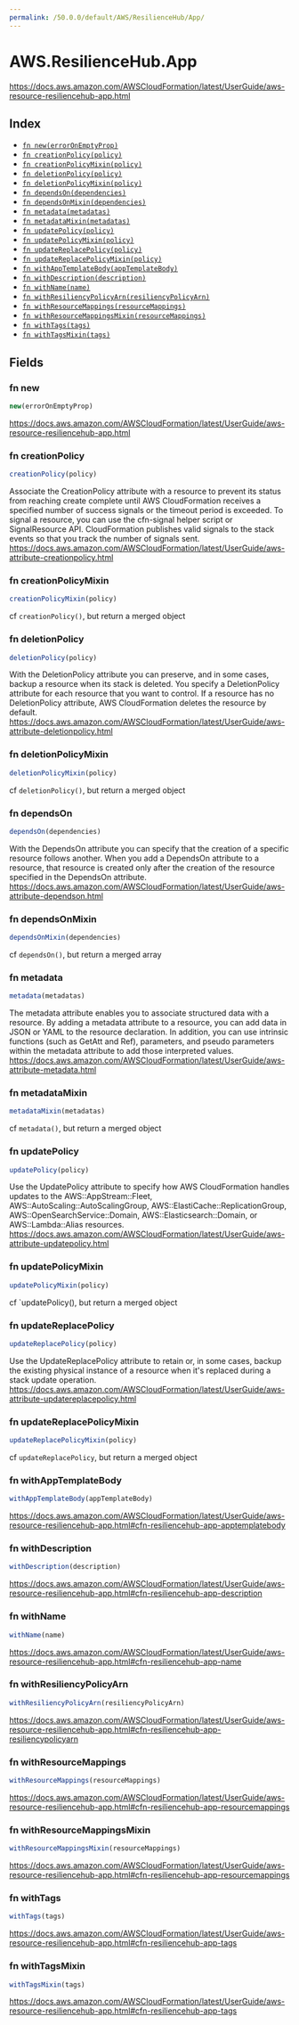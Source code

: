 ```yaml
---
permalink: /50.0.0/default/AWS/ResilienceHub/App/
---
```


# AWS.ResilienceHub.App

https://docs.aws.amazon.com/AWSCloudFormation/latest/UserGuide/aws-resource-resiliencehub-app.html

## Index

* [`fn new(errorOnEmptyProp)`](#fn-new)
* [`fn creationPolicy(policy)`](#fn-creationpolicy)
* [`fn creationPolicyMixin(policy)`](#fn-creationpolicymixin)
* [`fn deletionPolicy(policy)`](#fn-deletionpolicy)
* [`fn deletionPolicyMixin(policy)`](#fn-deletionpolicymixin)
* [`fn dependsOn(dependencies)`](#fn-dependson)
* [`fn dependsOnMixin(dependencies)`](#fn-dependsonmixin)
* [`fn metadata(metadatas)`](#fn-metadata)
* [`fn metadataMixin(metadatas)`](#fn-metadatamixin)
* [`fn updatePolicy(policy)`](#fn-updatepolicy)
* [`fn updatePolicyMixin(policy)`](#fn-updatepolicymixin)
* [`fn updateReplacePolicy(policy)`](#fn-updatereplacepolicy)
* [`fn updateReplacePolicyMixin(policy)`](#fn-updatereplacepolicymixin)
* [`fn withAppTemplateBody(appTemplateBody)`](#fn-withapptemplatebody)
* [`fn withDescription(description)`](#fn-withdescription)
* [`fn withName(name)`](#fn-withname)
* [`fn withResiliencyPolicyArn(resiliencyPolicyArn)`](#fn-withresiliencypolicyarn)
* [`fn withResourceMappings(resourceMappings)`](#fn-withresourcemappings)
* [`fn withResourceMappingsMixin(resourceMappings)`](#fn-withresourcemappingsmixin)
* [`fn withTags(tags)`](#fn-withtags)
* [`fn withTagsMixin(tags)`](#fn-withtagsmixin)

## Fields

### fn new

```ts
new(errorOnEmptyProp)
```

https://docs.aws.amazon.com/AWSCloudFormation/latest/UserGuide/aws-resource-resiliencehub-app.html

### fn creationPolicy

```ts
creationPolicy(policy)
```

Associate the CreationPolicy attribute with a resource to prevent its status from reaching create complete until AWS CloudFormation receives a specified number of success signals or the timeout period is exceeded. To signal a resource, you can use the cfn-signal helper script or SignalResource API. CloudFormation publishes valid signals to the stack events so that you track the number of signals sent. 
https://docs.aws.amazon.com/AWSCloudFormation/latest/UserGuide/aws-attribute-creationpolicy.html

### fn creationPolicyMixin

```ts
creationPolicyMixin(policy)
```

cf `creationPolicy()`, but return a merged object

### fn deletionPolicy

```ts
deletionPolicy(policy)
```

With the DeletionPolicy attribute you can preserve, and in some cases, backup a resource when its stack is deleted. You specify a DeletionPolicy attribute for each resource that you want to control. If a resource has no DeletionPolicy attribute, AWS CloudFormation deletes the resource by default. 
https://docs.aws.amazon.com/AWSCloudFormation/latest/UserGuide/aws-attribute-deletionpolicy.html

### fn deletionPolicyMixin

```ts
deletionPolicyMixin(policy)
```

cf `deletionPolicy()`, but return a merged object

### fn dependsOn

```ts
dependsOn(dependencies)
```

With the DependsOn attribute you can specify that the creation of a specific resource follows another. When you add a DependsOn attribute to a resource, that resource is created only after the creation of the resource specified in the DependsOn attribute. 
https://docs.aws.amazon.com/AWSCloudFormation/latest/UserGuide/aws-attribute-dependson.html

### fn dependsOnMixin

```ts
dependsOnMixin(dependencies)
```

cf `dependsOn()`, but return a merged array

### fn metadata

```ts
metadata(metadatas)
```

The metadata attribute enables you to associate structured data with a resource. By adding a metadata attribute to a resource, you can add data in JSON or YAML to the resource declaration. In addition, you can use intrinsic functions (such as GetAtt and Ref), parameters, and pseudo parameters within the metadata attribute to add those interpreted values. 
https://docs.aws.amazon.com/AWSCloudFormation/latest/UserGuide/aws-attribute-metadata.html

### fn metadataMixin

```ts
metadataMixin(metadatas)
```

cf `metadata()`, but return a merged object

### fn updatePolicy

```ts
updatePolicy(policy)
```

Use the UpdatePolicy attribute to specify how AWS CloudFormation handles updates to the AWS::AppStream::Fleet, AWS::AutoScaling::AutoScalingGroup, AWS::ElastiCache::ReplicationGroup, AWS::OpenSearchService::Domain, AWS::Elasticsearch::Domain, or AWS::Lambda::Alias resources. 
https://docs.aws.amazon.com/AWSCloudFormation/latest/UserGuide/aws-attribute-updatepolicy.html

### fn updatePolicyMixin

```ts
updatePolicyMixin(policy)
```

cf `updatePolicy(), but return a merged object

### fn updateReplacePolicy

```ts
updateReplacePolicy(policy)
```

Use the UpdateReplacePolicy attribute to retain or, in some cases, backup the existing physical instance of a resource when it's replaced during a stack update operation. 
https://docs.aws.amazon.com/AWSCloudFormation/latest/UserGuide/aws-attribute-updatereplacepolicy.html

### fn updateReplacePolicyMixin

```ts
updateReplacePolicyMixin(policy)
```

cf `updateReplacePolicy`, but return a merged object

### fn withAppTemplateBody

```ts
withAppTemplateBody(appTemplateBody)
```

https://docs.aws.amazon.com/AWSCloudFormation/latest/UserGuide/aws-resource-resiliencehub-app.html#cfn-resiliencehub-app-apptemplatebody

### fn withDescription

```ts
withDescription(description)
```

https://docs.aws.amazon.com/AWSCloudFormation/latest/UserGuide/aws-resource-resiliencehub-app.html#cfn-resiliencehub-app-description

### fn withName

```ts
withName(name)
```

https://docs.aws.amazon.com/AWSCloudFormation/latest/UserGuide/aws-resource-resiliencehub-app.html#cfn-resiliencehub-app-name

### fn withResiliencyPolicyArn

```ts
withResiliencyPolicyArn(resiliencyPolicyArn)
```

https://docs.aws.amazon.com/AWSCloudFormation/latest/UserGuide/aws-resource-resiliencehub-app.html#cfn-resiliencehub-app-resiliencypolicyarn

### fn withResourceMappings

```ts
withResourceMappings(resourceMappings)
```

https://docs.aws.amazon.com/AWSCloudFormation/latest/UserGuide/aws-resource-resiliencehub-app.html#cfn-resiliencehub-app-resourcemappings

### fn withResourceMappingsMixin

```ts
withResourceMappingsMixin(resourceMappings)
```

https://docs.aws.amazon.com/AWSCloudFormation/latest/UserGuide/aws-resource-resiliencehub-app.html#cfn-resiliencehub-app-resourcemappings

### fn withTags

```ts
withTags(tags)
```

https://docs.aws.amazon.com/AWSCloudFormation/latest/UserGuide/aws-resource-resiliencehub-app.html#cfn-resiliencehub-app-tags

### fn withTagsMixin

```ts
withTagsMixin(tags)
```

https://docs.aws.amazon.com/AWSCloudFormation/latest/UserGuide/aws-resource-resiliencehub-app.html#cfn-resiliencehub-app-tags